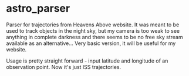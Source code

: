 astro_parser
===============

Parser for trajectories from Heavens Above website. It was meant to be used to track objects in the night sky,
but my camera is too weak to see anything in complete darkness and there seems to be no free sky stream available as an alternative...
Very basic version, it will be useful for my website.

Usage is pretty straight forward - input latitude and longitude of an observation point. Now it's just ISS trajectories.